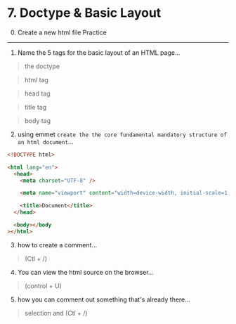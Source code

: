 # 7. Doctype & Basic Layout

0. Create a new html file
   Practice

---

1. Name the 5 tags for the basic layout of an HTML page...

> the doctype

> html tag

> head tag

> title tag

> body tag

2. using emmet `create the the core fundamental mandatory structure of an html document`...

```html
<!DOCTYPE html>

<html lang="en">
  <head>
    <meta charset="UTF-8" />

    <meta name="viewport" content="width=device-width, initial-scale=1.0" />

    <title>Document</title>
  </head>

  <body></body
></html>
```

3. how to create a comment...

> (Ctl + /)

4. You can view the html source on the browser...

> (control + U)

5. how you can comment out something that's already there...

> selection and (Ctl + /)

